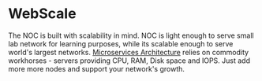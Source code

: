 # WebScale

The NOC is built with scalability in mind. NOC is light enough
to serve small lab network for learning purposes, while its
scalable enough to serve world's largest networks.
[Microservices Architecture](microservices.md) relies
on commodity workhorses - servers providing CPU, RAM, Disk space and IOPS.
Just add more more nodes and support your network's growth.
